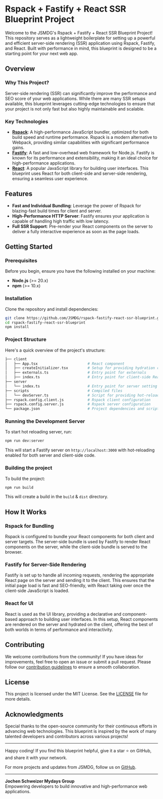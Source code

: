 # Rspack + Fastify + React SSR Blueprint Project

Welcome to the JSMDG's Rspack + Fastify + React SSR Blueprint Project! This repository serves as a lightweight boilerplate for setting up a powerful and efficient server-side rendering (SSR) application using Rspack, Fastify, and React. Built with performance in mind, this blueprint is designed to be a starting point for your next web app.

## Overview

### Why This Project?
Server-side rendering (SSR) can significantly improve the performance and SEO score of your web applications. While there are many SSR setups available, this blueprint leverages cutting-edge technologies to ensure that your project is not only fast but also highly maintainable and scalable.

### Key Technologies
- **[Rspack](https://rspack.dev/)**: A high-performance JavaScript bundler, optimized for both build speed and runtime performance. Rspack is a modern alternative to Webpack, providing similar capabilities with significant performance gains.
- **[Fastify](https://fastify.dev/)**: A fast and low-overhead web framework for Node.js. Fastify is known for its performance and extensibility, making it an ideal choice for high-performance applications.
- **[React](https://react.dev/)**: A popular JavaScript library for building user interfaces. This blueprint uses React for both client-side and server-side rendering, ensuring a seamless user experience.

## Features

- **Fast and Individual Bundling**: Leverage the power of Rspack for blazing-fast build times for client and server.
- **High-Performance HTTP Server**: Fastify ensures your application is capable of handling high traffic with low latency.
- **Full SSR Support**: Pre-render your React components on the server to deliver a fully interactive experience as soon as the page loads.

## Getting Started

### Prerequisites

Before you begin, ensure you have the following installed on your machine:

- **Node.js** (>= 20.x)
- **npm** (>= 10.x)

### Installation

Clone the repository and install dependencies:

```bash
git clone https://github.com/JSMDG/rspack-fastify-react-ssr-blueprint.git
cd rspack-fastify-react-ssr-blueprint
npm install
```

### Project Structure

Here's a quick overview of the project's structure:

```bash
├── client
│   ├── App.tsx                       # React component
│   ├── createInitializer.tsx         # Setup for providing hydration capabilities
│   ├── externals.ts                  # Entry point for externals
│   ├── index.ts                      # Entry point for client-side React
├── server
│   └── index.ts                      # Entry point for server setting up fastify
├── scripts                           # Compiled files
│   └── devServer.ts                  # Script for providing hot-reloading
├── rspack.config.client.js           # Rspack client configuration
├── rspack.config.server.js           # Rspack server configuration
└── package.json                      # Project dependencies and scripts
```

### Running the Development Server

To start hot reloading server, run:

```bash
npm run dev:server
```

This will start a Fastify server on `http://localhost:3000` with hot-reloading enabled for both server and client-side code.

### Building the project

To build the project:

```bash
npm run build
```

This will create a build in the `build` & `dist` directory.

## How It Works

### Rspack for Bundling

Rspack is configured to bundle your React components for both client and server targets. The server-side bundle is used by Fastify to render React components on the server, while the client-side bundle is served to the browser.

### Fastify for Server-Side Rendering

Fastify is set up to handle all incoming requests, rendering the appropriate React page on the server and sending it to the client. This ensures that the initial page load is fast and SEO-friendly, with React taking over once the client-side JavaScript is loaded.

### React for UI

React is used as the UI library, providing a declarative and component-based approach to building user interfaces. In this setup, React components are rendered on the server and hydrated on the client, offering the best of both worlds in terms of performance and interactivity.

## Contributing

We welcome contributions from the community! If you have ideas for improvements, feel free to open an issue or submit a pull request. Please follow our [contribution guidelines](CONTRIBUTING.md) to ensure a smooth collaboration.

## License

This project is licensed under the MIT License. See the [LICENSE](LICENSE) file for more details.

## Acknowledgments

Special thanks to the open-source community for their continuous efforts in advancing web technologies. This blueprint is inspired by the work of many talented developers and contributors across various projects!

---

Happy coding! If you find this blueprint helpful, give it a star ⭐ on GitHub, and share it with your network.

For more projects and updates from JSMDG, follow us on [GitHub](https://github.com/JSMDG).

---

**Jochen Schweizer Mydays Group**  
Empowering developers to build innovative and high-performance web applications.